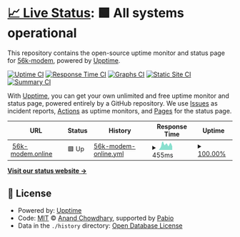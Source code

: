 # [📈 Live Status](https://uptime.56k-modem.online): <!--live status--> **🟩 All systems operational**

This repository contains the open-source uptime monitor and status page for [56k-modem](https://56k-modem.online), powered by [Upptime](https://github.com/upptime/upptime).

[![Uptime CI](https://github.com/56k-modem/uptime/workflows/Uptime%20CI/badge.svg)](https://github.com/56k-modem/uptime/actions?query=workflow%3A%22Uptime+CI%22)
[![Response Time CI](https://github.com/56k-modem/uptime/workflows/Response%20Time%20CI/badge.svg)](https://github.com/56k-modem/uptime/actions?query=workflow%3A%22Response+Time+CI%22)
[![Graphs CI](https://github.com/56k-modem/uptime/workflows/Graphs%20CI/badge.svg)](https://github.com/56k-modem/uptime/actions?query=workflow%3A%22Graphs+CI%22)
[![Static Site CI](https://github.com/56k-modem/uptime/workflows/Static%20Site%20CI/badge.svg)](https://github.com/56k-modem/uptime/actions?query=workflow%3A%22Static+Site+CI%22)
[![Summary CI](https://github.com/56k-modem/uptime/workflows/Summary%20CI/badge.svg)](https://github.com/56k-modem/uptime/actions?query=workflow%3A%22Summary+CI%22)

With [Upptime](https://upptime.js.org), you can get your own unlimited and free uptime monitor and status page, powered entirely by a GitHub repository. We use [Issues](https://github.com/56k-modem/uptime/issues) as incident reports, [Actions](https://github.com/56k-modem/uptime/actions) as uptime monitors, and [Pages](https://uptime.56k-modem.online) for the status page.

<!--start: status pages-->
<!-- This summary is generated by Upptime (https://github.com/upptime/upptime) -->
<!-- Do not edit this manually, your changes will be overwritten -->
<!-- prettier-ignore -->
| URL | Status | History | Response Time | Uptime |
| --- | ------ | ------- | ------------- | ------ |
| <img alt="" src="https://icons.duckduckgo.com/ip3/56k-modem.online.ico" height="13"> [56k-modem.online](https://56k-modem.online) | 🟩 Up | [56k-modem-online.yml](https://github.com/56k-modem/uptime/commits/HEAD/history/56k-modem-online.yml) | <details><summary><img alt="Response time graph" src="./graphs/56k-modem-online/response-time-week.png" height="20"> 455ms</summary><br><a href="https://uptime.56k-modem.online/history/56k-modem-online"><img alt="Response time 486" src="https://img.shields.io/endpoint?url=https%3A%2F%2Fraw.githubusercontent.com%2F56k-modem%2Fuptime%2FHEAD%2Fapi%2F56k-modem-online%2Fresponse-time.json"></a><br><a href="https://uptime.56k-modem.online/history/56k-modem-online"><img alt="24-hour response time 305" src="https://img.shields.io/endpoint?url=https%3A%2F%2Fraw.githubusercontent.com%2F56k-modem%2Fuptime%2FHEAD%2Fapi%2F56k-modem-online%2Fresponse-time-day.json"></a><br><a href="https://uptime.56k-modem.online/history/56k-modem-online"><img alt="7-day response time 455" src="https://img.shields.io/endpoint?url=https%3A%2F%2Fraw.githubusercontent.com%2F56k-modem%2Fuptime%2FHEAD%2Fapi%2F56k-modem-online%2Fresponse-time-week.json"></a><br><a href="https://uptime.56k-modem.online/history/56k-modem-online"><img alt="30-day response time 515" src="https://img.shields.io/endpoint?url=https%3A%2F%2Fraw.githubusercontent.com%2F56k-modem%2Fuptime%2FHEAD%2Fapi%2F56k-modem-online%2Fresponse-time-month.json"></a><br><a href="https://uptime.56k-modem.online/history/56k-modem-online"><img alt="1-year response time 486" src="https://img.shields.io/endpoint?url=https%3A%2F%2Fraw.githubusercontent.com%2F56k-modem%2Fuptime%2FHEAD%2Fapi%2F56k-modem-online%2Fresponse-time-year.json"></a></details> | <details><summary><a href="https://uptime.56k-modem.online/history/56k-modem-online">100.00%</a></summary><a href="https://uptime.56k-modem.online/history/56k-modem-online"><img alt="All-time uptime 100.00%" src="https://img.shields.io/endpoint?url=https%3A%2F%2Fraw.githubusercontent.com%2F56k-modem%2Fuptime%2FHEAD%2Fapi%2F56k-modem-online%2Fuptime.json"></a><br><a href="https://uptime.56k-modem.online/history/56k-modem-online"><img alt="24-hour uptime 100.00%" src="https://img.shields.io/endpoint?url=https%3A%2F%2Fraw.githubusercontent.com%2F56k-modem%2Fuptime%2FHEAD%2Fapi%2F56k-modem-online%2Fuptime-day.json"></a><br><a href="https://uptime.56k-modem.online/history/56k-modem-online"><img alt="7-day uptime 100.00%" src="https://img.shields.io/endpoint?url=https%3A%2F%2Fraw.githubusercontent.com%2F56k-modem%2Fuptime%2FHEAD%2Fapi%2F56k-modem-online%2Fuptime-week.json"></a><br><a href="https://uptime.56k-modem.online/history/56k-modem-online"><img alt="30-day uptime 100.00%" src="https://img.shields.io/endpoint?url=https%3A%2F%2Fraw.githubusercontent.com%2F56k-modem%2Fuptime%2FHEAD%2Fapi%2F56k-modem-online%2Fuptime-month.json"></a><br><a href="https://uptime.56k-modem.online/history/56k-modem-online"><img alt="1-year uptime 100.00%" src="https://img.shields.io/endpoint?url=https%3A%2F%2Fraw.githubusercontent.com%2F56k-modem%2Fuptime%2FHEAD%2Fapi%2F56k-modem-online%2Fuptime-year.json"></a></details>

<!--end: status pages-->

[**Visit our status website →**](https://uptime.56k-modem.online)

## 📄 License

- Powered by: [Upptime](https://github.com/upptime/upptime)
- Code: [MIT](./LICENSE) © [Anand Chowdhary](https://anandchowdhary.com), supported by [Pabio](https://pabio.com)
- Data in the `./history` directory: [Open Database License](https://opendatacommons.org/licenses/odbl/1-0/)

